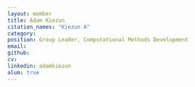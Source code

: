 ```yaml
---
layout: member
title: Adam Kiezun
citation_names: "Kiezun A"
category: 
position: Group Leader, Computational Methods Development
email:
github: 
cv:
linkedin: adamkiezun
alum: true
---
```


